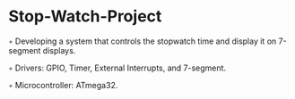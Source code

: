 # Stop-Watch-Project

◦ Developing a system that controls the stopwatch time and display it on 7-segment
  displays.

◦ Drivers: GPIO, Timer, External Interrupts, and 7-segment.

◦ Microcontroller: ATmega32.
